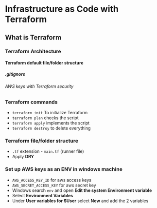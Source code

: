 # Infrastructure as Code with Terraform
## What is Terraform
### Terraform Architecture
#### Terraform default file/folder structure
##### .gitignore
###### AWS keys with Terraform security


### Terraform commands
- `terraform init` To initialize Terraform
- `terraform plan` checks the script
- `terraform apply` implements the script
- `terraform destroy` to delete everything

### Terraform file/folder structure
- `.tf` extension - `main.tf` (runner file)
- Apply **DRY**

### Set up AWS keys as an ENV in windows machine
- `AWS_ACCESS_KEY_ID` for aws access keys
- `AWS_SECRET_ACCESS_KEY` for aws secret key
- Windows search `env` and open **Edit the system Environment variable**
- Select **Environment Variables**
- Under **User variables for $User** select **New** and add the 2 variables